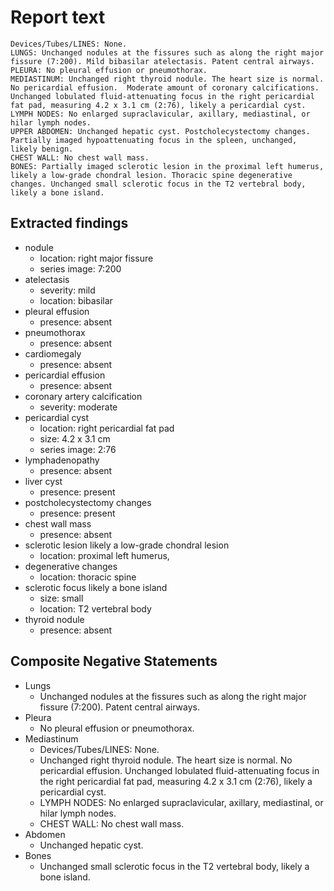 # Report text

```text
Devices/Tubes/LINES: None.
LUNGS: Unchanged nodules at the fissures such as along the right major fissure (7:200). Mild bibasilar atelectasis. Patent central airways.
PLEURA: No pleural effusion or pneumothorax.
MEDIASTINUM: Unchanged right thyroid nodule. The heart size is normal. No pericardial effusion.  Moderate amount of coronary calcifications. Unchanged lobulated fluid-attenuating focus in the right pericardial fat pad, measuring 4.2 x 3.1 cm (2:76), likely a pericardial cyst.
LYMPH NODES: No enlarged supraclavicular, axillary, mediastinal, or hilar lymph nodes.
UPPER ABDOMEN: Unchanged hepatic cyst. Postcholecystectomy changes. Partially imaged hypoattenuating focus in the spleen, unchanged, likely benign.
CHEST WALL: No chest wall mass.
BONES: Partially imaged sclerotic lesion in the proximal left humerus, likely a low-grade chondral lesion. Thoracic spine degenerative changes. Unchanged small sclerotic focus in the T2 vertebral body, likely a bone island.
```

## Extracted findings

- nodule
  - location: right major fissure
  - series image: 7:200
- atelectasis
  - severity: mild
  - location: bibasilar
- pleural effusion
  - presence: absent
- pneumothorax
  - presence: absent
- cardiomegaly
  - presence: absent
- pericardial effusion
  - presence: absent
- coronary artery calcification
  - severity: moderate
- pericardial cyst
  - location: right pericardial fat pad
  - size: 4.2 x 3.1 cm
  - series image: 2:76
- lymphadenopathy
  - presence: absent
- liver cyst
  - presence: present
- postcholecystectomy changes
  - presence: present
- chest wall mass
  - presence: absent
- sclerotic lesion likely a low-grade chondral lesion
  - location: proximal left humerus,
- degenerative changes
  - location: thoracic spine
- sclerotic focus likely a bone island
  - size: small
  - location: T2 vertebral body
- thyroid nodule
  - presence: absent

## Composite Negative Statements

- Lungs
  - Unchanged nodules at the fissures such as along the right major fissure (7:200). Patent central airways.
- Pleura
  - No pleural effusion or pneumothorax.
- Mediastinum
  - Devices/Tubes/LINES: None.
  - Unchanged right thyroid nodule. The heart size is normal. No pericardial effusion. Unchanged lobulated fluid-attenuating focus in the right pericardial fat pad, measuring 4.2 x 3.1 cm (2:76), likely a pericardial cyst.
  - LYMPH NODES: No enlarged supraclavicular, axillary, mediastinal, or hilar lymph nodes.
  - CHEST WALL: No chest wall mass.
- Abdomen
  - Unchanged hepatic cyst.
- Bones
  - Unchanged small sclerotic focus in the T2 vertebral body, likely a bone island.
  